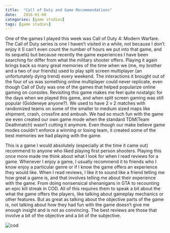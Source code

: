 ```yaml
---
title:  "Call of Duty and Game Recommendations"
date:   2016-01-08
categories: [game studies]
tags: [game studies]
---
```


One of the games I played this week was Call of Duty 4: Modern Warfare. The Call of Duty series is one I haven’t visited in a while, not because I don’t enjoy it (I can’t even count the number of hours we put into that game, and its sequels) but because recently the game experiences I have been searching for differ from what the military shooter offers. Playing it again brings back so many great memories of the time when we (me, my brother and a two of our friends) used to play split screen multiplayer (an unfortunately dying trend) every weekend. The interactions it brought out of the four of us was something online multiplayer could never replicate, even though Call of Duty was one of the games that helped popularize online gaming on consoles. Revisiting this game makes me feel quite nostalgic for the days when we played this game, and when split screen gaming was still popular (Goldeneye anyone?). We used to have 2 v 2 matches with randomized teams on some of the smaller to medium sized maps like shipment, crash, crossfire and ambush. We had so much fun with the game we even created our own game mode when the standard TDM(Team Deathmatch) wasn’t cutting it anymore. Even though our make believe game modes couldn’t enforce a winning or losing team, it created some of the best memories we had playing with the game.

This is a game I would absolutely (especially at the time it came out) recommend to anyone who liked playing first person shooters. Playing this once more made me think about what I look for when I read reviews for a game. Whenever I enjoy a game, I usually recommend it to friends who I know enjoy a particular genre or if I know the game offers an experience they would like. When I read reviews, I like it to sound like a friend telling me how great a game is, and that involves telling me about their experience with the game. From doing nonsensical shenanigans in GTA to recounting an epic kill streak in COD. All of this requires them to speak a bit about the what the game offers the players, like talking about gameplay mechanics or other features. But as great as talking about the objective parts of the game is, not talking about how they had fun with the game doesn’t give me enough insight and is not as convincing. The best reviews are those that involve a bit of the objective and a bit of the subjective.

![cod](https://gamnwachdev.files.wordpress.com/2015/12/call_of_duty_modern_warfare_4_game-hd.jpg?w=1920&h=1080&crop=1 "COD Image")
